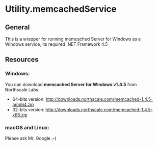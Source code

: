 # Utility.memcachedService

## General

This is a wrapper for running memcached Server for Windows as a Windows service, its required .NET Framework 4.5

## Resources

### Windows:

You can download **memcached Server for Windows v1.4.5** from Northscale Labs:

- 64-bits version: http://downloads.northscale.com/memcached-1.4.5-amd64.zip
- 32-bits version: http://downloads.northscale.com/memcached-1.4.5-x86.zip

### macOS and Linux:

Please ask Mr. Google ;-)